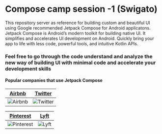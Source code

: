 
# Compose camp session -1 (Swigato)



This repository server as reference for building custom and
beautiful UI using Google recommended Jetpack Compose for Android applicatons. 
Jetpack Compose is Android’s modern toolkit for building native UI.
It simplifies and accelerates UI development on Android. 
Quickly bring your app to life with less code, powerful tools, and intuitive Kotlin APIs.

### Feel free to go through the code understand and analyze the new way of building UI with minimal code and accelerate your development skills


#### Popular companies that use Jetpack Compose


[Airbnb](https://android-developers.googleblog.com/2022/05/airbnb-uses-jetpack-compose.html)            |  [Twitter](https://android-developers.googleblog.com/2022/04/twitter-going-all-in-on-jetpack-compose.html) | 
:-------------------------:|:-------------------------:                                                                                                                                                               
![Airbnb](https://developer.android.com/images/jetpack/compose/logo-airbnb.svg)  |  ![Twitter](https://developer.android.com/images/jetpack/compose/logo-twitter.svg)


[Pinterest](https://developer.android.com/jetpack/compose?gclsrc=ds&gclsrc=ds)            |  [Lyft](https://www.youtube.com/watch?v=kLA1QwDjioc) | 
:-------------------------:|:-------------------------:                                                                                                                                                               
![Pinterest](https://developer.android.com/images/jetpack/compose/logo-pinterest.svg)  |  ![Lyft](https://developer.android.com/images/jetpack/compose/logo-lyft.svg)
